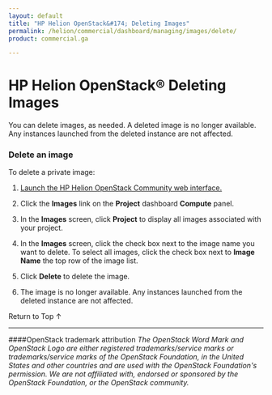 ```yaml
---
layout: default
title: "HP Helion OpenStack&#174; Deleting Images"
permalink: /helion/commercial/dashboard/managing/images/delete/
product: commercial.ga

---
```

<!--UNDER REVISION-->

<script>

function PageRefresh {
onLoad="window.refresh"
}

PageRefresh();

</script>

<!--
<p style="font-size: small;"> <a href="/helion/commercial/ga1/install/">&#9664; PREV</a> | <a href="/helion/commercial/ga1/install-overview/">&#9650; UP</a> | <a href="/helion/commercial/ga1/">NEXT &#9654;</a> </p>
-->

# HP Helion OpenStack&#174; Deleting Images

You can delete images, as needed. A deleted image is no longer available. Any instances launched from the deleted instance are not affected.</p>

### Delete an image ###

To delete a private image:</p>

1. <a href="/helion/community/dashboard/login/">Launch the HP Helion OpenStack Community web interface.</a></p>

2. Click the <strong>Images</strong> link on the <strong>Project</strong> dashboard <strong>Compute</strong> panel.</p>

3. In the <strong>Images</strong> screen, click <strong>Project</strong> to display all images associated with your project.</p>

4. In the <strong>Images</strong> screen, click the check box next to the image name you want to delete. To select all images, click the check box next to <strong>Image Name</strong> the top row of the image list.</p>

5. Click <strong>Delete</strong> to delete the image.</p>

6. The image is no longer available. Any instances launched from the deleted instance are not affected.</p>

<p><a href="#top" style="padding:14px 0px 14px 0px; text-decoration: none;"> Return to Top &#8593; </a></p>


----
####OpenStack trademark attribution
*The OpenStack Word Mark and OpenStack Logo are either registered trademarks/service marks or trademarks/service marks of the OpenStack Foundation, in the United States and other countries and are used with the OpenStack Foundation's permission. We are not affiliated with, endorsed or sponsored by the OpenStack Foundation, or the OpenStack community.*